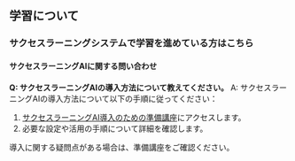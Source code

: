 ## 学習について
### サクセスラーニングシステムで学習を進めている方はこちら
#### サクセスラーニングAIに関する問い合わせ

**Q: サクセスラーニングAIの導入方法について教えてください。**
A: サクセスラーニングAIの導入方法について以下の手順に従ってください：
1. [サクセスラーニングAI導入のための準備講座](https://student.success-learning.ai/enroll-course?sessionId=24425325-95b6-4c0f-be59-e9bf9bea8e36&openexternalbrowser=1)にアクセスします。
2. 必要な設定や活用の手順について詳細を確認します。

導入に関する疑問点がある場合は、準備講座をご確認ください。
